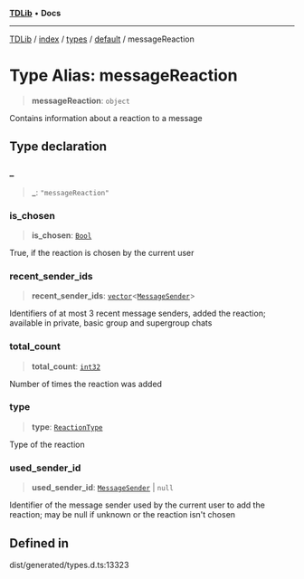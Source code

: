 [**TDLib**](../../../../../../README.md) • **Docs**

***

[TDLib](../../../../../../modules.md) / [index](../../../../../README.md) / [types](../../../README.md) / [default](../README.md) / messageReaction

# Type Alias: messageReaction

> **messageReaction**: `object`

Contains information about a reaction to a message

## Type declaration

### \_

> **\_**: `"messageReaction"`

### is\_chosen

> **is\_chosen**: [`Bool`](Bool.md)

True, if the reaction is chosen by the current user

### recent\_sender\_ids

> **recent\_sender\_ids**: [`vector`](vector.md)\<[`MessageSender`](MessageSender.md)\>

Identifiers of at most 3 recent message senders, added the reaction; available in private, basic group and supergroup chats

### total\_count

> **total\_count**: [`int32`](int32.md)

Number of times the reaction was added

### type

> **type**: [`ReactionType`](ReactionType.md)

Type of the reaction

### used\_sender\_id

> **used\_sender\_id**: [`MessageSender`](MessageSender.md) \| `null`

Identifier of the message sender used by the current user to add the reaction; may be null if unknown or the reaction isn't chosen

## Defined in

dist/generated/types.d.ts:13323
